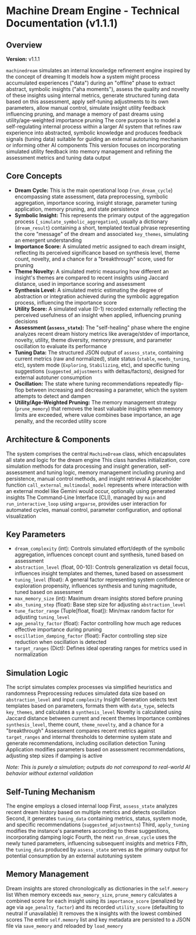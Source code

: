 # Machine Dream Engine - Technical Documentation (v1.1.1)

## Overview

**Version:** v1.1.1

`machinedream` simulates an internal knowledge refinement engine inspired by the concept of dreaming
It models how a system might process accumulated experiences ("data") during an "offline" phase to extract abstract, symbolic insights ("aha moments"), assess the quality and novelty of these insights using internal metrics, generate structured tuning data based on this assessment, apply self-tuning adjustments to its own parameters, allow manual control, simulate insight utility feedback influencing pruning, and manage a memory of past dreams using utility/age-weighted importance pruning
The core purpose is to model a self-regulating internal process within a larger AI system that refines raw experience into abstracted, symbolic knowledge and produces feedback signals (tuning data) suitable for guiding an external autotuning mechanism or informing other AI components
This version focuses on incorporating simulated utility feedback into memory management and refining the assessment metrics and tuning data output

## Core Concepts

- **Dream Cycle:** This is the main operational loop (`run_dream_cycle`) encompassing state assessment, data preprocessing, symbolic aggregation, importance scoring, insight storage, parameter tuning application, memory pruning, and state persistence
- **Symbolic Insight:** This represents the primary output of the aggregation process (`_simulate_symbolic_aggregation`), usually a dictionary (`dream_result`) containing a short, templated textual phrase representing the core "message" of the dream and associated `key_themes`, simulating an emergent understanding
- **Importance Score:** A simulated metric assigned to each dream insight, reflecting its perceived significance based on synthesis level, theme count, novelty, and a chance for a "breakthrough" score, used for pruning
- **Theme Novelty:** A simulated metric measuring how different an insight's themes are compared to recent insights using Jaccard distance, used in importance scoring and assessment
- **Synthesis Level:** A simulated metric estimating the degree of abstraction or integration achieved during the symbolic aggregation process, influencing the importance score
- **Utility Score:** A simulated value (0-1) recorded externally reflecting the perceived usefulness of an insight when applied, influencing pruning decisions
- **Assessment (`assess_state`):** The "self-healing" phase where the engine analyzes recent dream history metrics like average/stdev of importance, novelty, utility, theme diversity, memory pressure, and parameter oscillation to evaluate its performance
- **Tuning Data:** The structured JSON output of `assess_state`, containing current metrics (raw and normalized), state status (`stable`, `needs_tuning`, etc), system mode (`Exploring`, `Stabilizing`, etc), and specific tuning suggestions (`suggested_adjustments` with deltas/factors), designed for external autotuner consumption
- **Oscillation:** The state where tuning recommendations repeatedly flip-flop between increasing and decreasing a parameter, which the system attempts to detect and dampen
- **Utility/Age-Weighted Pruning:** The memory management strategy (`prune_memory`) that removes the least valuable insights when memory limits are exceeded, where value combines base importance, an age penalty, and the recorded utility score

## Architecture & Components

The system comprises the central `MachineDream` class, which encapsulates all state and logic for the dream engine
This class handles initialization, core simulation methods for data processing and insight generation, self-assessment and tuning logic, memory management including pruning and persistence, manual control methods, and insight retrieval
A placeholder function `call_external_multimodal_model` represents where interaction with an external model like Gemini would occur, optionally using generated insights
The Command-Line Interface (CLI), managed by `main` and `run_interactive_loop` using `argparse`, provides user interaction for automated cycles, manual control, parameter configuration, and optional visualization

## Key Parameters

- `dream_complexity` (int): Controls simulated effort/depth of the symbolic aggregation, influences concept count and synthesis, tuned based on assessment
- `abstraction_level` (float, 00-10): Controls generalization vs detail focus, influences insight templates and themes, tuned based on assessment
- `tuning_level` (float): A general factor representing system confidence or exploration propensity, influences synthesis and tuning magnitude, tuned based on assessment
- `max_memory_size` (int): Maximum dream insights stored before pruning
- `abs_tuning_step` (float): Base step size for adjusting `abstraction_level`
- `tune_factor_range` (Tuple[float, float]): Min/max random factor for adjusting `tuning_level`
- `age_penalty_factor` (float): Factor controlling how much age reduces effective importance during pruning
- `oscillation_damping_factor` (float): Factor controlling step size reduction when oscillation is detected
- `target_ranges` (Dict): Defines ideal operating ranges for metrics used in normalization

## Simulation Logic

The script simulates complex processes via simplified heuristics and randomness
Preprocessing reduces simulated data size based on `abstraction_level` and input `complexity`
Insight Generation selects text templates based on parameters, formats them with `data_type`, selects `key_themes`, and calculates a `synthesis_level`
Novelty is calculated using Jaccard distance between current and recent themes
Importance combines `synthesis_level`, theme count, `theme_novelty`, and a chance for a "breakthrough"
Assessment compares recent metrics against `target_ranges` and internal thresholds to determine system state and generate recommendations, including oscillation detection
Tuning Application modifies parameters based on assessment recommendations, adjusting step sizes if damping is active

*Note: This is purely a simulation; outputs do not correspond to real-world AI behavior without external validation*

## Self-Tuning Mechanism

The engine employs a closed internal loop
First, `assess_state` analyzes recent dream history based on multiple metrics and detects oscillation
Second, it generates `tuning_data` containing metrics, status, system mode, and specific recommendations (`suggested_adjustments`)
Third, `apply_tuning` modifies the instance's parameters according to these suggestions, incorporating damping logic
Fourth, the next `run_dream_cycle` uses the newly tuned parameters, influencing subsequent insights and metrics
Fifth, the `tuning_data` produced by `assess_state` serves as the primary output for potential consumption by an external autotuning system

## Memory Management

Dream insights are stored chronologically as dictionaries in the `self.memory` list
When memory exceeds `max_memory_size`, `prune_memory` calculates a combined score for each insight using its `importance_score` (penalized by age via `age_penalty_factor`) and its recorded `utility_score` (defaulting to neutral if unavailable)
It removes the `N` insights with the lowest combined scores
The entire `self.memory` list and key metadata are persisted to a JSON file via `save_memory` and reloaded by `load_memory`
